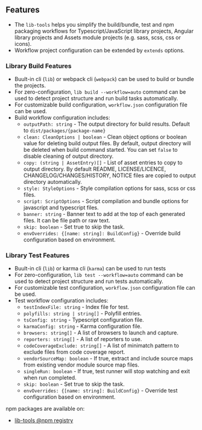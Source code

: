## Features

* The `lib-tools` helps you simplify the build/bundle, test and npm packaging workflows for Typescript/JavaScript library projects, Angular library projects and Assets module projects (e.g. sass, scss, css or icons).
* Workflow project configuration can be extended by `extends` options.

### Library Build Features

* Buult-in cli (`lib`) or webpack cli (`webpack`) can be used to build or bundle the projects.
* For zero-configuration, `lib build --workflow=auto` command can be used to detect project structure and run build tasks automatically.
* For customizable build configuration, `workflow.json` configuration file can be used.
* Build workflow configuration includes:
  * `outputPath: string` - The output directory for build results. Default to `dist/packages/{package-name}`
  * `clean: CleanOptions | boolean` - Clean object options or boolean value for deleting build output files. By default, output directory will be deleted when build command started. You can set `false` to disable cleaning of output directory.
  * `copy: (string | AssetEntry)[]` - List of asset entries to copy to output directory. By default README, LICENSE/LICENCE, CHANGELOG/CHANGES/HISTORY, NOTICE files are copied to output directory automatically.
  * `style: StyleOptions` - Style compilation options for sass, scss or css files.
  * `script: ScriptOptions` - Script compilation and bundle options for javascript and typescript files.
  * `banner: string` - Banner text to add at the top of each generated files. It can be file path or raw text.
  * `skip: boolean` - Set true to skip the task.
  * `envOverrides: {[name: string]: BuildConfig}` - Override build configuration based on environment.

### Library Test Features

* Buult-in cli (`lib`) or karma cli (`karma`) can be used to run tests
* For zero-configuration, `lib test --workflow=auto` command can be used to detect project structure and run tests automatically.
* For customizable test configuration, `workflow.json` configuration file can be used.
* Test workflow configuration includes:
  * `testIndexFile: string` - Index file for test.
  * `polyfills: string | string[]` - Polyfill entries.
  * `tsConfig: string` - Typescript configuration file.
  * `karmaConfig: string` - Karma configuration file.
  * `browsers: string[]` - A list of browsers to launch and capture.
  * `reporters: string[]` - A list of reporters to use.
  * `codeCoverageExclude: string[]` - A list of minimatch pattern to exclude files from code coverage report.
  * `vendorSourceMap: boolean` - If true, extract and include source maps from existing vendor module source map files.
  * `singleRun: boolean` - If true, test runner will stop watching and exit when run completed.
  * `skip: boolean` - Set true to skip the task.
  * `envOverrides: {[name: string]: BuildConfig}` - Override test configuration based on environment.

npm packages are available on:

* [lib-tools @npm registry](https://www.npmjs.com/package/lib-tools)
